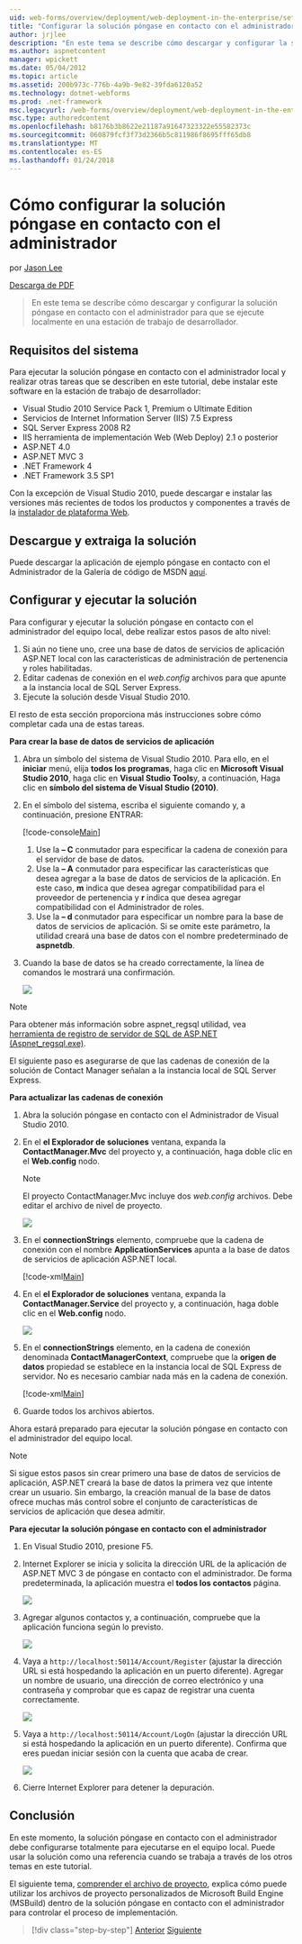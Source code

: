```yaml
---
uid: web-forms/overview/deployment/web-deployment-in-the-enterprise/setting-up-the-contact-manager-solution
title: "Configurar la solución póngase en contacto con el administrador | Documentos de Microsoft"
author: jrjlee
description: "En este tema se describe cómo descargar y configurar la solución póngase en contacto con el administrador para que se ejecute localmente en una estación de trabajo de desarrollador."
ms.author: aspnetcontent
manager: wpickett
ms.date: 05/04/2012
ms.topic: article
ms.assetid: 200b973c-776b-4a9b-9e82-39fda6120a52
ms.technology: dotnet-webforms
ms.prod: .net-framework
msc.legacyurl: /web-forms/overview/deployment/web-deployment-in-the-enterprise/setting-up-the-contact-manager-solution
msc.type: authoredcontent
ms.openlocfilehash: b8176b3b8622e21187a91647323322e55582373c
ms.sourcegitcommit: 060879fcf3f73d2366b5c811986f8695fff65db8
ms.translationtype: MT
ms.contentlocale: es-ES
ms.lasthandoff: 01/24/2018
---
```

<a name="setting-up-the-contact-manager-solution"></a>Cómo configurar la solución póngase en contacto con el administrador
====================
por [Jason Lee](https://github.com/jrjlee)

[Descarga de PDF](https://msdnshared.blob.core.windows.net/media/MSDNBlogsFS/prod.evol.blogs.msdn.com/CommunityServer.Blogs.Components.WeblogFiles/00/00/00/63/56/8130.DeployingWebAppsInEnterpriseScenarios.pdf)

> En este tema se describe cómo descargar y configurar la solución póngase en contacto con el administrador para que se ejecute localmente en una estación de trabajo de desarrollador.


## <a name="system-requirements"></a>Requisitos del sistema

Para ejecutar la solución póngase en contacto con el administrador local y realizar otras tareas que se describen en este tutorial, debe instalar este software en la estación de trabajo de desarrollador:

- Visual Studio 2010 Service Pack 1, Premium o Ultimate Edition
- Servicios de Internet Information Server (IIS) 7.5 Express
- SQL Server Express 2008 R2
- IIS herramienta de implementación Web (Web Deploy) 2.1 o posterior
- ASP.NET 4.0
- ASP.NET MVC 3
- .NET Framework 4
- .NET Framework 3.5 SP1

Con la excepción de Visual Studio 2010, puede descargar e instalar las versiones más recientes de todos los productos y componentes a través de la [instalador de plataforma Web](https://go.microsoft.com/?linkid=9805118).

## <a name="download-and-extract-the-solution"></a>Descargue y extraiga la solución

Puede descargar la aplicación de ejemplo póngase en contacto con el Administrador de la Galería de código de MSDN [aquí](https://code.msdn.microsoft.com/Deploying-Web-Applications-9d9093c0).

## <a name="configure-and-run-the-solution"></a>Configurar y ejecutar la solución

Para configurar y ejecutar la solución póngase en contacto con el administrador del equipo local, debe realizar estos pasos de alto nivel:

1. Si aún no tiene uno, cree una base de datos de servicios de aplicación ASP.NET local con las características de administración de pertenencia y roles habilitadas.
2. Editar cadenas de conexión en el *web.config* archivos para que apunte a la instancia local de SQL Server Express.
3. Ejecute la solución desde Visual Studio 2010.

El resto de esta sección proporciona más instrucciones sobre cómo completar cada una de estas tareas.

**Para crear la base de datos de servicios de aplicación**

1. Abra un símbolo del sistema de Visual Studio 2010. Para ello, en el **iniciar** menú, elija **todos los programas**, haga clic en **Microsoft Visual Studio 2010**, haga clic en **Visual Studio Tools**y, a continuación, Haga clic en **símbolo del sistema de Visual Studio (2010)**.
2. En el símbolo del sistema, escriba el siguiente comando y, a continuación, presione ENTRAR:

    [!code-console[Main](setting-up-the-contact-manager-solution/samples/sample1.cmd)]

    1. Use la **– C** conmutador para especificar la cadena de conexión para el servidor de base de datos.
    2. Use la **– A** conmutador para especificar las características que desea agregar a la base de datos de servicios de la aplicación. En este caso, **m** indica que desea agregar compatibilidad para el proveedor de pertenencia y **r** indica que desea agregar compatibilidad con el Administrador de roles.
    3. Use la **– d** conmutador para especificar un nombre para la base de datos de servicios de aplicación. Si se omite este parámetro, la utilidad creará una base de datos con el nombre predeterminado de **aspnetdb**.
3. Cuando la base de datos se ha creado correctamente, la línea de comandos le mostrará una confirmación.

    ![](setting-up-the-contact-manager-solution/_static/image1.png)

> [!NOTE]
> Para obtener más información sobre aspnet\_regsql utilidad, vea [herramienta de registro de servidor de SQL de ASP.NET (Aspnet\_regsql.exe)](https://msdn.microsoft.com/library/ms229862(v=vs.100).aspx).


El siguiente paso es asegurarse de que las cadenas de conexión de la solución de Contact Manager señalan a la instancia local de SQL Server Express.

**Para actualizar las cadenas de conexión**

1. Abra la solución póngase en contacto con el Administrador de Visual Studio 2010.
2. En el **el Explorador de soluciones** ventana, expanda la **ContactManager.Mvc** del proyecto y, a continuación, haga doble clic en el **Web.config** nodo.

    > [!NOTE]
    > El proyecto ContactManager.Mvc incluye dos *web.config* archivos. Debe editar el archivo de nivel de proyecto.

    ![](setting-up-the-contact-manager-solution/_static/image2.png)
3. En el **connectionStrings** elemento, compruebe que la cadena de conexión con el nombre **ApplicationServices** apunta a la base de datos de servicios de aplicación ASP.NET local.

    [!code-xml[Main](setting-up-the-contact-manager-solution/samples/sample2.xml)]
4. En el **el Explorador de soluciones** ventana, expanda la **ContactManager.Service** del proyecto y, a continuación, haga doble clic en el **Web.config** nodo.

    ![](setting-up-the-contact-manager-solution/_static/image3.png)
5. En el **connectionStrings** elemento, en la cadena de conexión denominada **ContactManagerContext**, compruebe que la **origen de datos** propiedad se establece en la instancia local de SQL Express de servidor. No es necesario cambiar nada más en la cadena de conexión.

    [!code-xml[Main](setting-up-the-contact-manager-solution/samples/sample3.xml)]
6. Guarde todos los archivos abiertos.

Ahora estará preparado para ejecutar la solución póngase en contacto con el administrador del equipo local.

> [!NOTE]
> Si sigue estos pasos sin crear primero una base de datos de servicios de aplicación, ASP.NET creará la base de datos la primera vez que intente crear un usuario. Sin embargo, la creación manual de la base de datos ofrece muchas más control sobre el conjunto de características de servicios de aplicación que desea admitir.


**Para ejecutar la solución póngase en contacto con el administrador**

1. En Visual Studio 2010, presione F5.
2. Internet Explorer se inicia y solicita la dirección URL de la aplicación de ASP.NET MVC 3 de póngase en contacto con el administrador. De forma predeterminada, la aplicación muestra el **todos los contactos** página.

    ![](setting-up-the-contact-manager-solution/_static/image4.png)
3. Agregar algunos contactos y, a continuación, compruebe que la aplicación funciona según lo previsto.

    ![](setting-up-the-contact-manager-solution/_static/image5.png)
4. Vaya a `http://localhost:50114/Account/Register` (ajustar la dirección URL si está hospedando la aplicación en un puerto diferente). Agregar un nombre de usuario, una dirección de correo electrónico y una contraseña y comprobar que es capaz de registrar una cuenta correctamente.

    ![](setting-up-the-contact-manager-solution/_static/image6.png)
5. Vaya a `http://localhost:50114/Account/LogOn` (ajustar la dirección URL si está hospedando la aplicación en un puerto diferente). Confirma que eres puedan iniciar sesión con la cuenta que acaba de crear.

    ![](setting-up-the-contact-manager-solution/_static/image7.png)
6. Cierre Internet Explorer para detener la depuración.

## <a name="conclusion"></a>Conclusión

En este momento, la solución póngase en contacto con el administrador debe configurarse totalmente para ejecutarse en el equipo local. Puede usar la solución como una referencia cuando se trabaja a través de los otros temas en este tutorial.

El siguiente tema, [comprender el archivo de proyecto](understanding-the-project-file.md), explica cómo puede utilizar los archivos de proyecto personalizados de Microsoft Build Engine (MSBuild) dentro de la solución póngase en contacto con el administrador para controlar el proceso de implementación.

>[!div class="step-by-step"]
[Anterior](the-contact-manager-solution.md)
[Siguiente](understanding-the-project-file.md)
